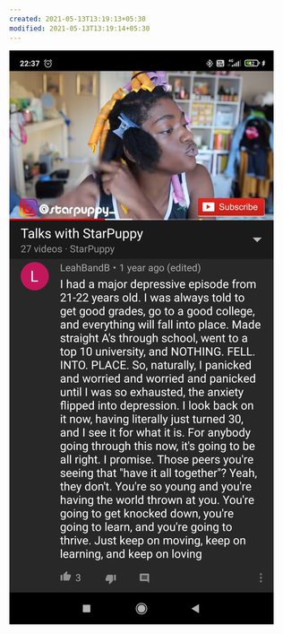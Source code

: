 ```yaml
---
created: 2021-05-13T13:19:13+05:30
modified: 2021-05-13T13:19:14+05:30
---
```


![Image](./IMG_1620892152123.jpg)
